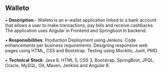 ## Walleto

• **Description**:- Walleto is an e-wallet application linked to a bank account that allows a user to make transactions, pay bills and receive cashbacks. The application uses Angular in Frontend and Springboot in backend.

• **Responsibilities**:
Production Deployment using Jenkins.
Code enhancements per business requirements.
Designing responsive web pages using HTML, CSS and Bootstrap.
Testing using Mockito, Junit, PMD.

• **Technical** **Stack**: Java 8, HTML 5, CSS 3, Bootstrap, SpringBoot, JPQL, Oracle, MySQL, Git, Maven, Jenkins and Angular 8.
